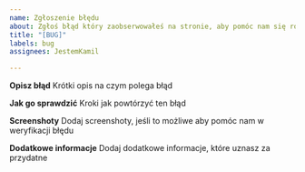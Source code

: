 ```yaml
---
name: Zgłoszenie błędu
about: Zgłoś błąd który zaobserwowałeś na stronie, aby pomóc nam się rozwijać
title: "[BUG]"
labels: bug
assignees: JestemKamil

---
```


**Opisz błąd**
Krótki opis na czym polega błąd

**Jak go sprawdzić**
Kroki jak powtórzyć ten błąd

**Screenshoty**
Dodaj screenshoty, jeśli to możliwe aby pomóc nam w weryfikacji błędu

**Dodatkowe informacje**
Dodaj dodatkowe informacje, które uznasz za przydatne
